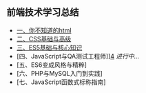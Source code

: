 ## 前端技术学习总结

* [一、你不知道的html][1]
* [二、CSS基础与高级][2]
* [三、ES5基础与核心知识][3]
* [四、JavaScript与QA测试工程师]][4] *进行中...*
* [五、ES6变成风格与精粹] 
* [六、PHP与MySQL入门到实践]
* [七、JavaScript函数式标称指南] 
<!-- * [第八部分前端性能优化系列]
* [第九部分设计模式系列]
* [第十部分linux系列][10]
* [第十一部分php基础系列][11]
* [第十二部分mySql基础系列]
* [第十三部分服务器基础系列] -->


[1]: https://github.com/4sean/4sean.github.io/tree/master/pages/你不知道的HTML.md
[2]: https://github.com/MarsPen/-notes-summary/blob/master/css/index.md
[3]: https://github.com/MarsPen/-notes-summary/blob/master/javascript/index.md
[4]: https://github.com/MarsPen/-notes-summary/blob/master/node/index.md
[10]: https://github.com/MarsPen/-notes-summary/blob/master/linux/index.md
[11]: https://github.com/MarsPen/-notes-summary/blob/master/php/index.md 